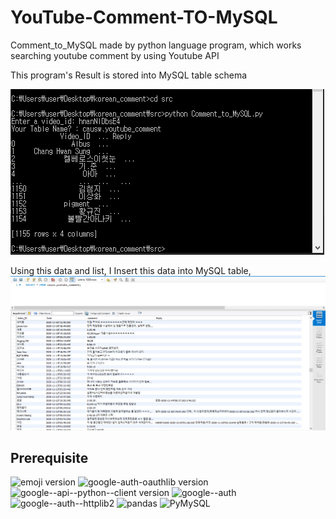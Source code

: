 YouTube-Comment-TO-MySQL
=============
Comment_to_MySQL made by python language program, which works searching youtube comment by using Youtube API

This program's Result is stored into MySQL table schema

![example](./img/example.PNG)

Using this data and list, I Insert this data into MySQL table,
![Comment_in_MySQL](./img/Comment_in_MySQL.PNG)



## Prerequisite
![emoji version](https://img.shields.io/badge/emoji-v0.6.0-brightgreen)
![google-auth-oauthlib version](https://img.shields.io/badge/google--auth--oauthlib-v0.4.2-red)
![google--api--python--client version](https://img.shields.io/badge/google--api--python--client-v1.12.8-orange)
![google--auth](https://img.shields.io/badge/google--auth-v1.24.0-yellow)
![google--auth--httplib2](https://img.shields.io/badge/google--auth--httplib2-v0.0.4-green)
![pandas](https://img.shields.io/badge/pandas-v1.0.0-yellowgreen)
![PyMySQL](https://img.shields.io/badge/PyMySQL-v0.10.1-ff69b4)
